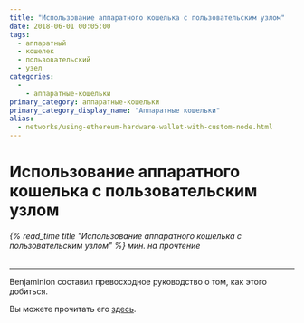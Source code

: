```yaml
---
title: "Использование аппаратного кошелька с пользовательским узлом"
date: 2018-06-01 00:05:00
tags:
  - аппаратный
  - кошелек
  - пользовательский
  - узел
categories:
  - 
    - аппаратные-кошельки
primary_category: аппаратные-кошельки
primary_category_display_name: "Аппаратные кошельки"
alias:
  - networks/using-ethereum-hardware-wallet-with-custom-node.html
---
```


# **Использование аппаратного кошелька с пользовательским узлом**

###### {% read_time title "Использование аппаратного кошелька с пользовательским узлом" %} мин. на прочтение

* * *

Benjaminion составил превосходное руководство о том, как этого добиться.

Вы можете прочитать его [здесь](https://github.com/benjaminion/eth-parity-qnap/wiki/Connecting-to-MyEtherWallet).